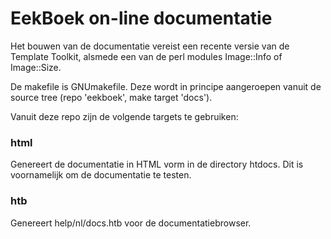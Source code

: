 # EekBoek on-line documentatie

Het bouwen van de documentatie vereist een recente versie van de
Template Toolkit, alsmede een van de perl modules Image::Info of
Image::Size.

De makefile is GNUmakefile. Deze wordt in principe aangeroepen vanuit
de source tree (repo 'eekboek', make target 'docs').

Vanuit deze repo zijn de volgende targets te gebruiken:

### html
Genereert de documentatie in HTML vorm in de directory htdocs.
Dit is voornamelijk om de documentatie te testen.

### htb
Genereert help/nl/docs.htb voor de documentatiebrowser.
